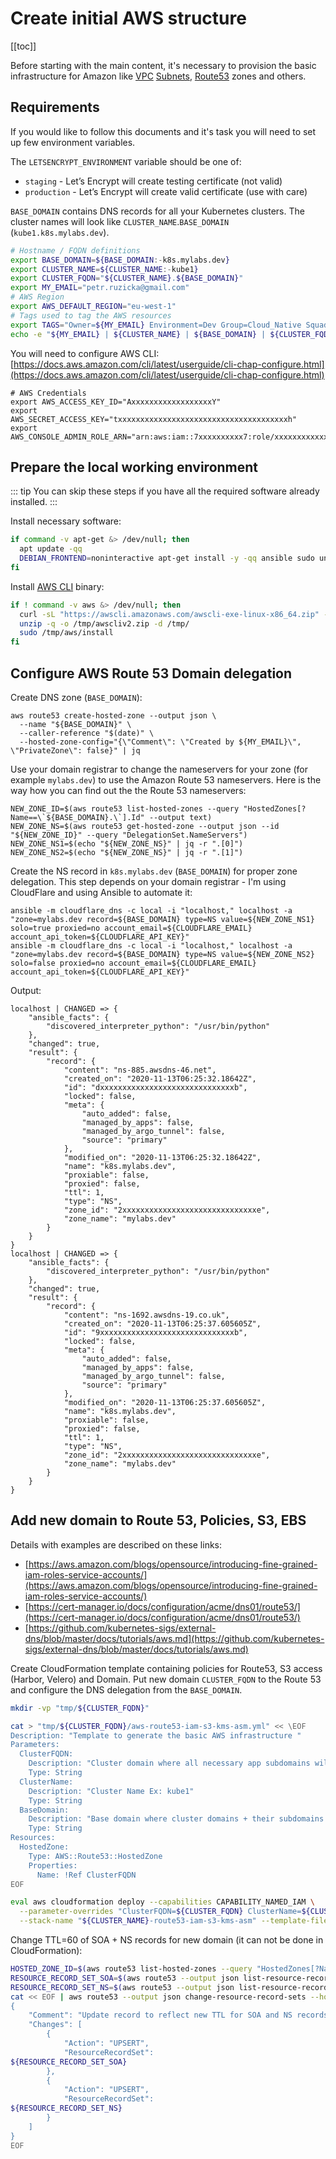 # Create initial AWS structure

[[toc]]

Before starting with the main content, it's necessary to provision
the basic infrastructure for Amazon like [VPC](https://aws.amazon.com/vpc/)
[Subnets](https://docs.aws.amazon.com/vpc/latest/userguide/VPC_Subnets.html),
[Route53](https://aws.amazon.com/route53/) zones and others.

## Requirements

If you would like to follow this documents and it's task you will need to set up
few environment variables.

The `LETSENCRYPT_ENVIRONMENT` variable should be one of:

* `staging` - Let’s Encrypt will create testing certificate (not valid)
* `production` - Let’s Encrypt will create valid certificate (use with care)

`BASE_DOMAIN` contains DNS records for all your Kubernetes clusters. The cluster
names will look like `CLUSTER_NAME`.`BASE_DOMAIN` (`kube1.k8s.mylabs.dev`).

```bash
# Hostname / FQDN definitions
export BASE_DOMAIN=${BASE_DOMAIN:-k8s.mylabs.dev}
export CLUSTER_NAME=${CLUSTER_NAME:-kube1}
export CLUSTER_FQDN="${CLUSTER_NAME}.${BASE_DOMAIN}"
export MY_EMAIL="petr.ruzicka@gmail.com"
# AWS Region
export AWS_DEFAULT_REGION="eu-west-1"
# Tags used to tag the AWS resources
export TAGS="Owner=${MY_EMAIL} Environment=Dev Group=Cloud_Native Squad=Cloud_Container_Platform"
echo -e "${MY_EMAIL} | ${CLUSTER_NAME} | ${BASE_DOMAIN} | ${CLUSTER_FQDN}\n${TAGS}"
```

You will need to configure AWS CLI: [https://docs.aws.amazon.com/cli/latest/userguide/cli-chap-configure.html](https://docs.aws.amazon.com/cli/latest/userguide/cli-chap-configure.html)

```shell
# AWS Credentials
export AWS_ACCESS_KEY_ID="AxxxxxxxxxxxxxxxxxxY"
export AWS_SECRET_ACCESS_KEY="txxxxxxxxxxxxxxxxxxxxxxxxxxxxxxxxxxxxxxh"
export AWS_CONSOLE_ADMIN_ROLE_ARN="arn:aws:iam::7xxxxxxxxxx7:role/xxxxxxxxxxxxxN"
```

## Prepare the local working environment

::: tip
You can skip these steps if you have all the required software already
installed.
:::

Install necessary software:

```bash
if command -v apt-get &> /dev/null; then
  apt update -qq
  DEBIAN_FRONTEND=noninteractive apt-get install -y -qq ansible sudo unzip > /dev/null
fi
```

Install [AWS CLI](https://aws.amazon.com/cli/)  binary:

```bash
if ! command -v aws &> /dev/null; then
  curl -sL "https://awscli.amazonaws.com/awscli-exe-linux-x86_64.zip" -o "/tmp/awscliv2.zip"
  unzip -q -o /tmp/awscliv2.zip -d /tmp/
  sudo /tmp/aws/install
fi
```

## Configure AWS Route 53 Domain delegation

Create DNS zone (`BASE_DOMAIN`):

```shell
aws route53 create-hosted-zone --output json \
  --name "${BASE_DOMAIN}" \
  --caller-reference "$(date)" \
  --hosted-zone-config="{\"Comment\": \"Created by ${MY_EMAIL}\", \"PrivateZone\": false}" | jq
```

Use your domain registrar to change the nameservers for your zone (for example
`mylabs.dev`) to use the Amazon Route 53 nameservers. Here is the way how you
can find out the the Route 53 nameservers:

```shell
NEW_ZONE_ID=$(aws route53 list-hosted-zones --query "HostedZones[?Name==\`${BASE_DOMAIN}.\`].Id" --output text)
NEW_ZONE_NS=$(aws route53 get-hosted-zone --output json --id "${NEW_ZONE_ID}" --query "DelegationSet.NameServers")
NEW_ZONE_NS1=$(echo "${NEW_ZONE_NS}" | jq -r ".[0]")
NEW_ZONE_NS2=$(echo "${NEW_ZONE_NS}" | jq -r ".[1]")
```

Create the NS record in `k8s.mylabs.dev` (`BASE_DOMAIN`) for proper zone
delegation. This step depends on your domain registrar - I'm using CloudFlare
and using Ansible to automate it:

```shell
ansible -m cloudflare_dns -c local -i "localhost," localhost -a "zone=mylabs.dev record=${BASE_DOMAIN} type=NS value=${NEW_ZONE_NS1} solo=true proxied=no account_email=${CLOUDFLARE_EMAIL} account_api_token=${CLOUDFLARE_API_KEY}"
ansible -m cloudflare_dns -c local -i "localhost," localhost -a "zone=mylabs.dev record=${BASE_DOMAIN} type=NS value=${NEW_ZONE_NS2} solo=false proxied=no account_email=${CLOUDFLARE_EMAIL} account_api_token=${CLOUDFLARE_API_KEY}"
```

Output:

```text
localhost | CHANGED => {
    "ansible_facts": {
        "discovered_interpreter_python": "/usr/bin/python"
    },
    "changed": true,
    "result": {
        "record": {
            "content": "ns-885.awsdns-46.net",
            "created_on": "2020-11-13T06:25:32.18642Z",
            "id": "dxxxxxxxxxxxxxxxxxxxxxxxxxxxxxxb",
            "locked": false,
            "meta": {
                "auto_added": false,
                "managed_by_apps": false,
                "managed_by_argo_tunnel": false,
                "source": "primary"
            },
            "modified_on": "2020-11-13T06:25:32.18642Z",
            "name": "k8s.mylabs.dev",
            "proxiable": false,
            "proxied": false,
            "ttl": 1,
            "type": "NS",
            "zone_id": "2xxxxxxxxxxxxxxxxxxxxxxxxxxxxxxe",
            "zone_name": "mylabs.dev"
        }
    }
}
localhost | CHANGED => {
    "ansible_facts": {
        "discovered_interpreter_python": "/usr/bin/python"
    },
    "changed": true,
    "result": {
        "record": {
            "content": "ns-1692.awsdns-19.co.uk",
            "created_on": "2020-11-13T06:25:37.605605Z",
            "id": "9xxxxxxxxxxxxxxxxxxxxxxxxxxxxxxb",
            "locked": false,
            "meta": {
                "auto_added": false,
                "managed_by_apps": false,
                "managed_by_argo_tunnel": false,
                "source": "primary"
            },
            "modified_on": "2020-11-13T06:25:37.605605Z",
            "name": "k8s.mylabs.dev",
            "proxiable": false,
            "proxied": false,
            "ttl": 1,
            "type": "NS",
            "zone_id": "2xxxxxxxxxxxxxxxxxxxxxxxxxxxxxxe",
            "zone_name": "mylabs.dev"
        }
    }
}
```

## Add new domain to Route 53, Policies, S3, EBS

Details with examples are described on these links:

* [https://aws.amazon.com/blogs/opensource/introducing-fine-grained-iam-roles-service-accounts/](https://aws.amazon.com/blogs/opensource/introducing-fine-grained-iam-roles-service-accounts/)
* [https://cert-manager.io/docs/configuration/acme/dns01/route53/](https://cert-manager.io/docs/configuration/acme/dns01/route53/)
* [https://github.com/kubernetes-sigs/external-dns/blob/master/docs/tutorials/aws.md](https://github.com/kubernetes-sigs/external-dns/blob/master/docs/tutorials/aws.md)

Create CloudFormation template containing policies for Route53, S3 access
(Harbor, Velero) and Domain. Put new domain `CLUSTER_FQDN` to the Route 53 and
configure the DNS delegation from the `BASE_DOMAIN`.

```bash
mkdir -vp "tmp/${CLUSTER_FQDN}"

cat > "tmp/${CLUSTER_FQDN}/aws-route53-iam-s3-kms-asm.yml" << \EOF
Description: "Template to generate the basic AWS infrastructure "
Parameters:
  ClusterFQDN:
    Description: "Cluster domain where all necessary app subdomains will live (subdomain of BaseDomain). Ex: kube1.k8s.mylabs.dev"
    Type: String
  ClusterName:
    Description: "Cluster Name Ex: kube1"
    Type: String
  BaseDomain:
    Description: "Base domain where cluster domains + their subdomains will live. Ex: k8s.mylabs.dev"
    Type: String
Resources:
  HostedZone:
    Type: AWS::Route53::HostedZone
    Properties:
      Name: !Ref ClusterFQDN
EOF

eval aws cloudformation deploy --capabilities CAPABILITY_NAMED_IAM \
  --parameter-overrides "ClusterFQDN=${CLUSTER_FQDN} ClusterName=${CLUSTER_NAME} BaseDomain=${BASE_DOMAIN}" \
  --stack-name "${CLUSTER_NAME}-route53-iam-s3-kms-asm" --template-file "tmp/${CLUSTER_FQDN}/aws-route53-iam-s3-kms-asm.yml" --tags "${TAGS}"
```

Change TTL=60 of SOA + NS records for new domain
(it can not be done in CloudFormation):

```bash
HOSTED_ZONE_ID=$(aws route53 list-hosted-zones --query "HostedZones[?Name==\`${CLUSTER_FQDN}.\`].Id" --output text)
RESOURCE_RECORD_SET_SOA=$(aws route53 --output json list-resource-record-sets --hosted-zone-id "${HOSTED_ZONE_ID}" --query "(ResourceRecordSets[?Type == \`SOA\`])[0]" | sed "s/\"TTL\":.*/\"TTL\": 60,/")
RESOURCE_RECORD_SET_NS=$(aws route53 --output json list-resource-record-sets --hosted-zone-id "${HOSTED_ZONE_ID}" --query "(ResourceRecordSets[?Type == \`NS\`])[0]" | sed "s/\"TTL\":.*/\"TTL\": 60,/")
cat << EOF | aws route53 --output json change-resource-record-sets --hosted-zone-id "${HOSTED_ZONE_ID}" --change-batch=file:///dev/stdin
{
    "Comment": "Update record to reflect new TTL for SOA and NS records",
    "Changes": [
        {
            "Action": "UPSERT",
            "ResourceRecordSet":
${RESOURCE_RECORD_SET_SOA}
        },
        {
            "Action": "UPSERT",
            "ResourceRecordSet":
${RESOURCE_RECORD_SET_NS}
        }
    ]
}
EOF
```
